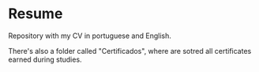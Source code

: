 # Resume

Repository with my CV in portuguese and English.

There's also a folder called "Certificados", where are sotred all certificates earned during studies.
